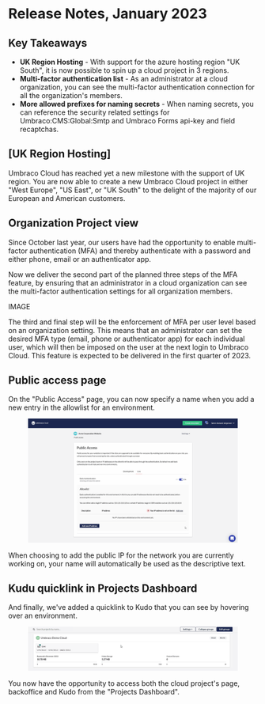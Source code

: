 # Release Notes, January 2023

## Key Takeaways

* **UK Region Hosting** - With support for the azure hosting region "UK South", it is now possible to spin up a cloud project in 3 regions.
* **Multi-factor authentication list** - As an administrator at a cloud organization, you can see the multi-factor authentication connection for all the organization's members.
* **More allowed prefixes for naming secrets** - When naming secrets, you can reference the security related settings for Umbraco:CMS:Global:Smtp and Umbraco Forms api-key and field recaptchas.

## [UK Region Hosting]

Umbraco Cloud has reached yet a new milestone with the support of UK region. You are now able to create a new Umbraco Cloud project in either "West Europe", "US East", or "UK South" to the delight of the majority of our European and American customers.

## Organization Project view
Since October last year, our users have had the opportunity to enable multi-factor authentication (MFA) and thereby authenticate with a password and either phone, email or an authenticator app.

Now we deliver the second part of the planned three steps of the MFA feature, by ensuring that an administrator in a cloud organization can see the multi-factor authentication settings for all organization members.

IMAGE

The third and final step will be the enforcement of MFA per user level based on an organization setting. This means that an administrator can set the desired MFA type (email, phone or authenticator app) for each individual user, which will then be imposed on the user at the next login to Umbraco Cloud. This feature is expected to be delivered in the first quarter of 2023.


## Public access page

On the "Public Access" page, you can now specify a name when you add a new entry in the allowlist for an environment.

<figure><img src="images/PublicAccessV2.gif" alt=""><figcaption></figcaption></figure>

When choosing to add the public IP for the network you are currently working on, your name will automatically be used as the descriptive text.

## Kudu quicklink in Projects Dashboard

And finally, we've added a quicklink to Kudo that you can see by hovering over an environment.&#x20;

<figure><img src="images/Kudu.gif" alt=""><figcaption></figcaption></figure>

You now have the opportunity to access both the cloud project's page, backoffice and Kudo from the "Projects Dashboard".
